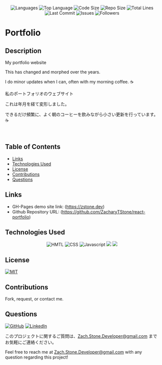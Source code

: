 </br>
<p align="center">
    <img src="https://img.shields.io/github/languages/count/ZacharyTStone/react-portfolio?style=plastic" alt="Languages" />
    <img src="https://img.shields.io/github/languages/top/ZacharyTStone/react-portfolio?style=plastic&labelColor=yellow" alt="Top Language" />
    <img src="https://img.shields.io/github/languages/code-size/ZacharyTStone/react-portfolio?style=plastic" alt="Code Size" />
    <img src="https://img.shields.io/github/repo-size/ZacharyTStone/react-portfolio?style=plastic" alt="Repo Size" />   
    <img src="https://img.shields.io/tokei/lines/github/ZacharyTStone/react-portfolio?style=plastic" alt="Total Lines" />
    <img src="https://img.shields.io/github/last-commit/ZacharyTStone/react-portfolio?style=plastic" alt="Last Commit" />  
    <img src="https://img.shields.io/github/issues/ZacharyTStone/react-portfolio?style=plastic" alt="Issues" />  
    <img src="https://img.shields.io/github/followers/ZacharyTStone?style=social" alt="Followers" />  
</p>

# Portfolio

## Description

My portfolio website

This has changed and morphed over the years.

I do minor updates when I can, often with my morning coffee. ☕ 


私のポートフォリオのウェブサイト

これは年月を経て変形しました。

できるだけ頻繁に、よく朝のコーヒーを飲みながら小さい更新を行っています。 ☕

</br>

## Table of Contents

- [Links](#links)
- [Technologies Used](#technologies-used)
- [License](#license)
- [Contributions](#contributions)
- [Questions](#questions)

## Links

- GH-Pages demo site link: (https://zstone.dev)
- Github Repository URL: (https://github.com/ZacharyTStone/react-portfolio)

## Technologies Used

<p align="center">
  <img src="https://img.shields.io/badge/-HTML-orange?style=for-the-badge"  alt="HMTL" /></a>
<img src="https://img.shields.io/badge/-CSS-blue?style=for-the-badge" alt="CSS" /></a>
  <img src="https://img.shields.io/badge/-Javascript-yellow?style=for-the-badge" alt="Javascript" /></a>
  <img src="https://img.shields.io/badge/react-%2320232a.svg?style=for-the-badge&logo=react&logoColor=%2361DAFB">
  <img src="https://img.shields.io/badge/redux-%23593d88.svg?style=for-the-badge&logo=redux&logoColor=white">
</p>

## License

[![MIT](https://img.shields.io/badge/license-MIT-green?style=plastic)](https://github.com/git/git-scm.com/blob/main/MIT-LICENSE.txt)

## Contributions

Fork, request, or contact me.

## Questions

[![GitHub](https://img.shields.io/badge/My%20GitHub-Click%20Me!-blueviolet?style=plastic&logo=GitHub)](https://github.com/ZacharyTStone)
[![LinkedIn](https://img.shields.io/badge/My%20LinkedIn-Click%20Me!-grey?style=plastic&logo=LinkedIn&labelColor=blue)](https://www.linkedin.com/in/zach-stone-45b649211/)

このプロジェクトに関するご質問は、Zach.Stone.Developer@gmail.com までお気軽にご連絡ください。

Feel free to reach me at Zach.Stone.Developer@gmail.com with any question regarding this project!
